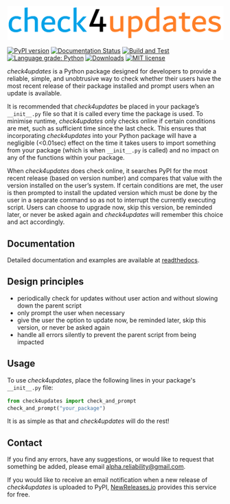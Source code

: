 ![Logo](https://raw.githubusercontent.com/MatthewReid854/check4updates/master/docs/images/logo.png)

[![PyPI version](https://img.shields.io/pypi/v/check4updates?color=brightgreen&logo=Python&logoColor=white&label=PyPI%20package)](https://pypi.org/project/check4updates/)
[![Documentation Status](https://img.shields.io/readthedocs/check4updates/latest.svg?logo=read%20the%20docs&logoColor=white&label=Docs&version=latest)](http://check4updates.readthedocs.io/?badge=latest)
[![Build and Test](https://github.com/MatthewReid854/check4updates/actions/workflows/build_and_test.yml/badge.svg)](https://github.com/MatthewReid854/check4updates/actions/workflows/build_and_test.yml)
[![Language grade: Python](https://img.shields.io/lgtm/grade/python/g/MatthewReid854/check4updates.svg?logo=lgtm&logoWidth=18)](https://lgtm.com/projects/g/MatthewReid854/check4updates/context:python)
[![Downloads](https://static.pepy.tech/personalized-badge/check4updates?period=month&units=international_system&left_color=grey&right_color=brightgreen&left_text=PyPI%20downloads/month)](https://pepy.tech/project/check4updates)
[![MIT license](https://img.shields.io/badge/License-MIT-blue.svg?logo=GNU&logoColor=white)](https://mit-license.org/)

*check4updates* is a Python package designed for developers to provide a reliable, simple, and unobtrusive way to check whether their users have the most recent release of their package installed and prompt users when an update is available.

It is recommended that *check4updates* be placed in your package’s `__init__.py` file so that it is called every time the package is used. To minimise runtime, *check4updates* only checks online if certain conditions are met, such as sufficient time since the last check. This ensures that incorporating *check4updates* into your Python package will have a negligible (<0.01sec) effect on the time it takes users to import something from your package (which is when `__init__.py` is called) and no impact on any of the functions within your package.

When *check4updates* does check online, it searches PyPI for the most recent release (based on version number) and compares that value with the version installed on the user’s system. If certain conditions are met, the user is then prompted to install the updated version which must be done by the user in a separate command so as not to interrupt the currently executing script. Users can choose to upgrade now, skip this version, be reminded later, or never be asked again and *check4updates* will remember this choice and act accordingly.

## Documentation
Detailed documentation and examples are available at [readthedocs](https://check4updates.readthedocs.io/en/latest/).

## Design principles
- periodically check for updates without user action and without slowing down the parent script
- only prompt the user when necessary
- give the user the option to update now, be reminded later, skip this version, or never be asked again
- handle all errors silently to prevent the parent script from being impacted

## Usage
To use *check4updates*, place the following lines in your package's `__init__.py` file:

```python
from check4updates import check_and_prompt
check_and_prompt("your_package")
```

It is as simple as that and *check4updates* will do the rest!

## Contact
If you find any errors, have any suggestions, or would like to request that something be added, please email [alpha.reliability@gmail.com](mailto:alpha.reliability@gmail.com).

If you would like to receive an email notification when a new release of *check4updates* is uploaded to PyPI, [NewReleases.io](https://newreleases.io/) provides this service for free.
